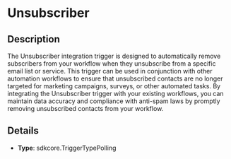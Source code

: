 
# Unsubscriber

## Description

The Unsubscriber integration trigger is designed to automatically remove subscribers from your workflow when they unsubscribe from a specific email list or service. This trigger can be used in conjunction with other automation workflows to ensure that unsubscribed contacts are no longer targeted for marketing campaigns, surveys, or other automated tasks. By integrating the Unsubscriber trigger with your existing workflows, you can maintain data accuracy and compliance with anti-spam laws by promptly removing unsubscribed contacts from your workflow.

## Details

- **Type**: sdkcore.TriggerTypePolling

